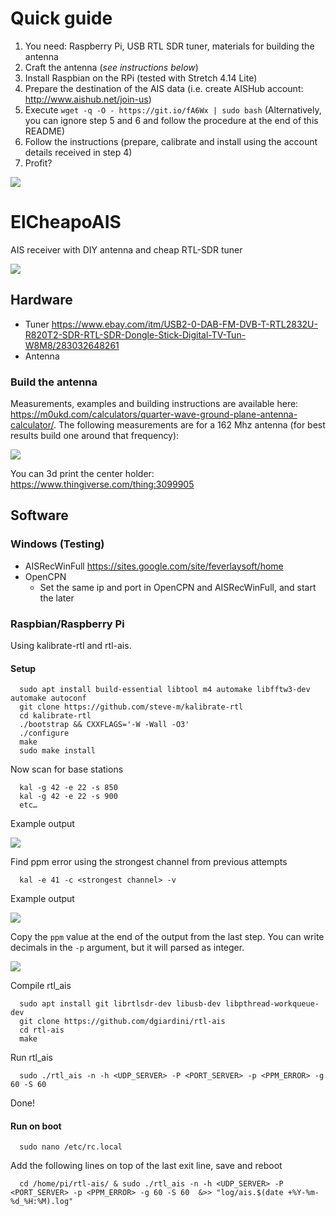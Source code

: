 # Quick guide
1. You need: Raspberry Pi, USB RTL SDR tuner, materials for building the antenna
2. Craft the antenna (_see instructions below_)
3. Install Raspbian on the RPi (tested with Stretch 4.14 Lite)
4. Prepare the destination of the AIS data (i.e. create AISHub account: http://www.aishub.net/join-us)
5. Execute `wget -q -O - https://git.io/fA6Wx | sudo bash` (Alternatively, you can ignore step 5 and 6 and follow the procedure at the end of this README)
6. Follow the instructions (prepare, calibrate and install using the account details received in step 4)
7. Profit?

![](2_rpi/installer/screenshoot.png)

# ElCheapoAIS
AIS receiver with DIY antenna and cheap RTL-SDR tuner 

![](antenna.jpg)

## Hardware
* Tuner https://www.ebay.com/itm/USB2-0-DAB-FM-DVB-T-RTL2832U-R820T2-SDR-RTL-SDR-Dongle-Stick-Digital-TV-Tun-W8M8/283032648261
* Antenna

### Build the antenna
Measurements, examples and building instructions are available here: https://m0ukd.com/calculators/quarter-wave-ground-plane-antenna-calculator/. The following measurements are for a 162 Mhz antenna (for best results build one around that frequency):

![](1_antenna/antenna_measurements.PNG)

You can 3d print the center holder: https://www.thingiverse.com/thing:3099905

## Software

### Windows (Testing)
* AISRecWinFull https://sites.google.com/site/feverlaysoft/home
* OpenCPN
    * Set the same ip and port in OpenCPN and AISRecWinFull, and start the later

### Raspbian/Raspberry Pi
Using kalibrate-rtl and rtl-ais.

#### Setup

      sudo apt install build-essential libtool m4 automake libfftw3-dev automake autoconf
      git clone https://github.com/steve-m/kalibrate-rtl
      cd kalibrate-rtl
      ./bootstrap && CXXFLAGS='-W -Wall -O3'
      ./configure
      make
      sudo make install

Now scan for base stations

      kal -g 42 -e 22 -s 850
      kal -g 42 -e 22 -s 900
      etc…
      
Example output

![](2_rpi/kal_output_example.PNG)

Find ppm error using the strongest channel from previous attempts

      kal -e 41 -c <strongest channel> -v
      
Example output

![](2_rpi/kal_output2_example.PNG)

Copy the `ppm` value at the end of the output from the last step. You can write decimals in the `-p` argument, but it will parsed as integer.

![](2_rpi/kal_output3_example.PNG)

Compile rtl_ais

      sudo apt install git librtlsdr-dev libusb-dev libpthread-workqueue-dev
      git clone https://github.com/dgiardini/rtl-ais 		
      cd rtl-ais
      make

Run rtl_ais

      sudo ./rtl_ais -n -h <UDP_SERVER> -P <PORT_SERVER> -p <PPM_ERROR> -g 60 -S 60

Done!

#### Run on boot

      sudo nano /etc/rc.local
 
Add the following lines on top of the last exit line, save and reboot

      cd /home/pi/rtl-ais/ & sudo ./rtl_ais -n -h <UDP_SERVER> -P <PORT_SERVER> -p <PPM_ERROR> -g 60 -S 60  &>> "log/ais.$(date +%Y-%m-%d_%H:%M).log"
